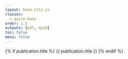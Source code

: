 ```yaml
---
layout: base.11ty.js
classes:
  - quire-base
order: 1.3
outputs: [pdf, epub]
toc: false
menu: false
---
```


<div class="half-title-page">
  {% if publication.title %}
  <span class="title-htp">
    {{ publication.title }}
  </span>
  {% endif %}
</div>
